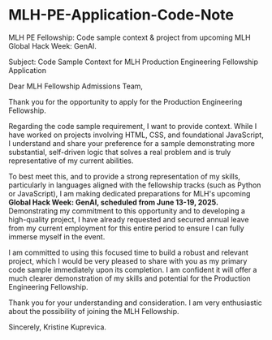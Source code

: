 # MLH-PE-Application-Code-Note
MLH PE Fellowship: Code sample context &amp; project from upcoming MLH Global Hack Week: GenAI.

Subject: Code Sample Context for MLH Production Engineering Fellowship Application

Dear MLH Fellowship Admissions Team,

Thank you for the opportunity to apply for the Production Engineering Fellowship.

Regarding the code sample requirement, I want to provide context. While I have worked on projects involving HTML, CSS, and foundational JavaScript, I understand and share your preference for a sample demonstrating more substantial, self-driven logic that solves a real problem and is truly representative of my current abilities.

To best meet this, and to provide a strong representation of my skills, particularly in languages aligned with the fellowship tracks (such as Python or JavaScript), I am making dedicated preparations for MLH's upcoming **Global Hack Week: GenAI, scheduled from June 13-19, 2025.** Demonstrating my commitment to this opportunity and to developing a high-quality project, I have already requested and secured annual leave from my current employment for this entire period to ensure I can fully immerse myself in the event.

I am committed to using this focused time to build a robust and relevant project, which I would be very pleased to share with you as my primary code sample immediately upon its completion. I am confident it will offer a much clearer demonstration of my skills and potential for the Production Engineering Fellowship.

Thank you for your understanding and consideration. I am very enthusiastic about the possibility of joining the MLH Fellowship.

Sincerely,
Kristine Kuprevica.
